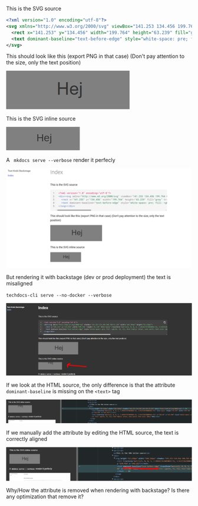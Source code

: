 
This is the SVG source

```xml
<?xml version="1.0" encoding="utf-8"?>
<svg xmlns="http://www.w3.org/2000/svg" viewBox="141.253 134.456 199.764 63.239" width="199.764px" height="63.239px">
  <rect x="141.253" y="134.456" width="199.764" height="63.239" fill="grey" transform="matrix(1, 0, 0, 1, 7.105427357601002e-15, 3.552713678800501e-15)"/>
  <text dominant-baseline="text-before-edge" style="white-space: pre; fill: rgb(51, 51, 51); font-family: Arial, sans-serif; font-size: 28px;" x="223.404" y="148.64" transform="matrix(1, 0, 0, 1, 7.105427357601002e-15, 3.552713678800501e-15)">Hej</text>
</svg>
```

This should look like this (export PNG in that case) (Don't pay attention to the size, only the text position)

![Hej](./image.png)

This is the SVG inline source

<?xml version="1.0" encoding="utf-8"?>
<svg xmlns="http://www.w3.org/2000/svg" viewBox="141.253 134.456 199.764 63.239" width="199.764px" height="63.239px">
  <rect x="141.253" y="134.456" width="199.764" height="63.239" fill="grey" transform="matrix(1, 0, 0, 1, 7.105427357601002e-15, 3.552713678800501e-15)"/>
  <text dominant-baseline="text-before-edge" style="white-space: pre; fill: rgb(51, 51, 51); font-family: Arial, sans-serif; font-size: 28px;" x="223.404" y="148.64" transform="matrix(1, 0, 0, 1, 7.105427357601002e-15, 3.552713678800501e-15)">Hej</text>
</svg>

A ` mkdocs serve --verbose` render it perfecly

![mkdocs](./mkdocs.png)

But rendering it with backstage (dev or prod deployment) the text is misaligned

`techdocs-cli serve --no-docker --verbose`

![backstage](./techdocs.png)

If we look at the HTML source, the only difference is that the attribute `dominant-baseline` is missing on the `<text>` tag

![backstage2](./techdocs2.png)

If we manually add the attribute by editing the HTML source, the text is correctly aligned

![backstage3](./techdocs3.png)	

Why/How the attribute is removed when rendering with backstage? Is there any optimization that remove it?
